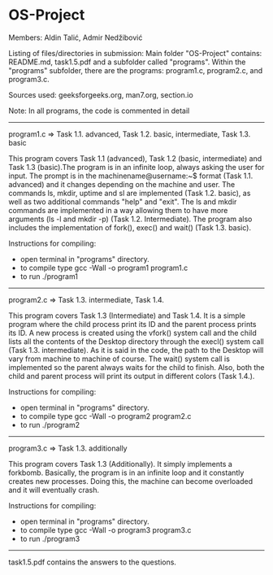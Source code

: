 # OS-Project

Members: Aldin Talić, Admir Nedžibović

Listing of files/directories in submission: Main folder "OS-Project" contains: README.md, task1.5.pdf and a subfolder called "programs". Within the "programs" subfolder, there are the programs: program1.c, program2.c, and program3.c. 

Sources used: geeksforgeeks.org, man7.org, section.io

Note: In all programs, the code is commented in detail 

*******************

program1.c  => Task 1.1. advanced, Task 1.2. basic, intermediate, Task 1.3. basic

This program covers Task 1.1 (advanced), Task 1.2 (basic, intermediate) and Task 1.3 (basic).The program is in an infinite loop, always asking the user for input. The prompt is in the machinename@username:~$ format (Task 1.1. advanced) and it changes depending on the machine and user. The commands ls, mkdir, uptime and sl are implemented (Task 1.2. basic), as well as two additional commands "help" and "exit". The ls and mkdir commands are implemented in a way allowing them to have more arguments (ls -l and mkdir -p) (Task 1.2. Intermediate). The program also includes the implementation of fork(), exec() and wait() (Task 1.3. basic). 

Instructions for compiling: 
- open terminal in "programs" directory. 
- to compile type gcc -Wall -o program1 program1.c 
- to run ./program1

*******************

program2.c  => Task 1.3. intermediate, Task 1.4. 

This program covers Task 1.3 (Intermediate) and Task 1.4. It is a simple program where the child process print its ID and the parent process prints its ID. A new process is created using the vfork() system call and the child lists all the contents of the Desktop directory through the execl() system call (Task 1.3. intermediate). As it is said in the code, the path to the Desktop will vary from machine to machine of course. The wait() system call is implemented so the parent always waits for the child to finish. Also, both the child and parent process will print its output in different colors (Task 1.4.). 

Instructions for compiling: 
- open terminal in "programs" directory. 
- to compile type gcc -Wall -o program2 program2.c 
- to run ./program2

*******************

program3.c => Task 1.3. additionally

This program covers Task 1.3 (Additionally). It simply implements a forkbomb. Basically, the program is in an infinite loop and it constantly creates new processes. Doing this, the machine can become overloaded and it will eventually crash. 

Instructions for compiling: 
- open terminal in "programs" directory. 
- to compile type gcc -Wall -o program3 program3.c 
- to run ./program3

*******************

task1.5.pdf contains the answers to the questions. 